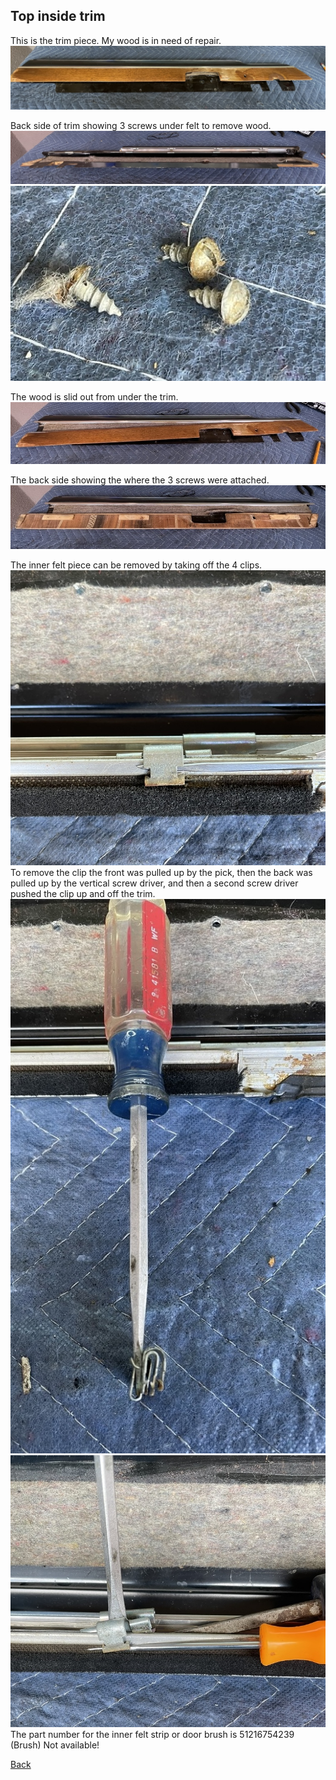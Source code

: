 ## Top inside trim
This is the trim piece.  My wood is in need of repair.  
![Inside trim](../../Images/Door/inside_trim.jpeg)  

Back side of trim showing 3 screws under felt to remove wood.  
![Inside trim](../../Images/Door/inside_trim_back.jpeg)  
![Inside trim](../../Images/Door/wood_screws.jpeg)  

The wood is slid out from under the trim.  
![Inside trim](../../Images/Door/wood_removal.jpeg)  

The back side showing the where the 3 screws were attached.  
![Inside trim](../../Images/Door/wood_back.jpeg)  

The inner felt piece can be removed by taking off the 4 clips.  
![Inner felt clip](../../Images/Door/inner_felt_clip.jpeg)  
To remove the clip the front was pulled up by the pick, then the back was pulled up by the vertical screw driver, and then a second screw driver pushed the clip up and off the trim.  
![Inside trim](../../Images/Door/spread_clip.jpeg)    
![Inside trim](../../Images/Door/remove_clip.jpeg)  
The part number for the inner felt strip or door brush is 51216754239 (Brush) Not available!  

[Back](../DoorHardware.md)